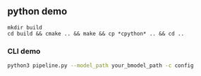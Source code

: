 ## python demo

```
mkdir build
cd build && cmake .. && make && cp *cpython* .. && cd ..
```

### CLI demo
```bash
python3 pipeline.py --model_path your_bmodel_path -c config
```
